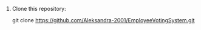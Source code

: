 1. Clone this repository:
   
   git clone https://github.com/Aleksandra-2001/EmployeeVotingSystem.git